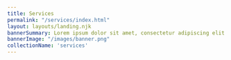 ```yaml
---
title: Services
permalink: "/services/index.html"
layout: layouts/landing.njk
bannerSummary: Lorem ipsum dolor sit amet, consectetur adipiscing elit. Curabitur in nibh vitae erat eleifend faucibus. Nulla facilisi. Vivamus et iaculis risus, non suscipit metus.
bannerImage: "/images/banner.png"
collectionName: 'services'
---
```


